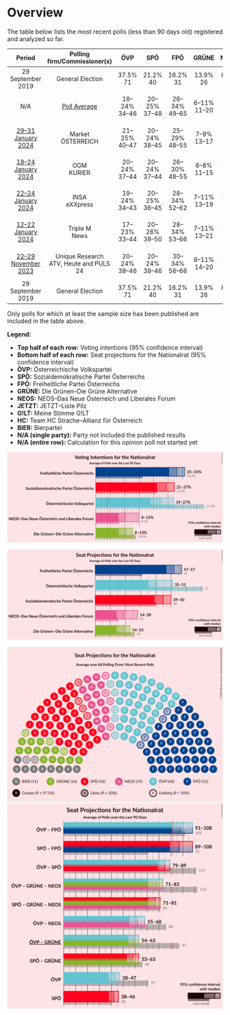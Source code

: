 # Overview

The table below lists the most recent polls (less than 90 days old) registered and analyzed so far.

| Period     | Polling firm/Commissioner(s) | ÖVP | SPÖ | FPÖ | GRÜNE | NEOS | JETZT | G!LT | HC | BIER |
|:----------:|:----------------------------:|:--:|:--:|:--:|:--:|:--:|:--:|:--:|:--:|:--:|
| 29 September 2019 | General Election | 37.5% <br> 71 | 21.2% <br> 40 | 16.2% <br> 31 | 13.9% <br> 26 | 8.1% <br> 15 | 1.9% <br> 0 | 0.0% <br> 0 | 0.0% <br> 0 | 0.0% <br> 0 |
| N/A | [Poll Average](average.html) | 18–24% <br> 34–46 | 20–25% <br> 37–48 | 26–34% <br> 49–65 | 6–11% <br> 11–20 | 8–12% <br> 15–23 | N/A <br> N/A | N/A <br> N/A | N/A <br> N/A | 5–7% <br> 9–13 |
| [29–31 January 2024](2024-01-31-Market.html) | Market <br> ÖSTERREICH | 21–25% <br> 40–47 | 20–24% <br> 38–45 | 25–29% <br> 48–55 | 7–9% <br> 13–17 | 10–12% <br> 18–23 | N/A <br> N/A | N/A <br> N/A | N/A <br> N/A | 5–7% <br> 9–13 |
| [18–24 January 2024](2024-01-24-OGM.html) | OGM <br> KURIER | 20–24% <br> 37–44 | 20–24% <br> 37–44 | 26–30% <br> 48–55 | 6–8% <br> 11–15 | 9–11% <br> 16–21 | N/A <br> N/A | N/A <br> N/A | N/A <br> N/A | 5–7% <br> 9–13 |
| [22–24 January 2024](2024-01-24-INSA.html) | INSA <br> eXXpress | 19–24% <br> 34–43 | 20–25% <br> 36–45 | 28–34% <br> 52–62 | 7–11% <br> 13–19 | 7–11% <br> 13–18 | N/A <br> N/A | N/A <br> N/A | N/A <br> N/A | N/A <br> N/A |
| [12–22 January 2024](2024-01-22-TripleM.html) | Triple M <br> News | 17–23% <br> 33–44 | 20–26% <br> 38–50 | 28–34% <br> 53–66 | 7–11% <br> 13–21 | 8–12% <br> 15–23 | N/A <br> N/A | N/A <br> N/A | N/A <br> N/A | N/A <br> N/A |
| [22–29 November 2023](2023-11-29-UniqueResearch.html) | Unique Research <br> ATV, Heute and PULS 24 | 20–24% <br> 38–46 | 20–24% <br> 38–46 | 30–34% <br> 56–66 | 8–11% <br> 14–20 | 8–11% <br> 14–20 | N/A <br> N/A | N/A <br> N/A | N/A <br> N/A | N/A <br> N/A |
| 29 September 2019 | General Election | 37.5% <br> 71 | 21.2% <br> 40 | 16.2% <br> 31 | 13.9% <br> 26 | 8.1% <br> 15 | 1.9% <br> 0 | 0.0% <br> 0 | 0.0% <br> 0 | 0.0% <br> 0 |

Only polls for which at least the sample size has been published are included in the table above.

**Legend:**
+ **Top half of each row:** Voting intentions (95% confidence interval)
+ **Bottom half of each row:** Seat projections for the Nationalrat (95% confidence interval)
+ **ÖVP:** Österreichische Volkspartei
+ **SPÖ:** Sozialdemokratische Partei Österreichs
+ **FPÖ:** Freiheitliche Partei Österreichs
+ **GRÜNE:** Die Grünen–Die Grüne Alternative
+ **NEOS:** NEOS–Das Neue Österreich und Liberales Forum
+ **JETZT:** JETZT–Liste Pilz
+ **G!LT:** Meine Stimme G!LT
+ **HC:** Team HC Strache–Allianz für Österreich
+ **BIER:** Bierpartei
+ **N/A (single party):** Party not included the published results
+ **N/A (entire row):** Calculation for this opinion poll not started yet


![Graph with voting intentions not yet produced](average.png "Voting Intentions")

![Graph with seats not yet produced](average-seats.png "Seats")

![Graph with seating plan not yet produced](average-seating-plan.png "Seating Plan")
![Graph with coalitions seats not yet produced](average-coalitions-seats.png "Coalitions Seats")
